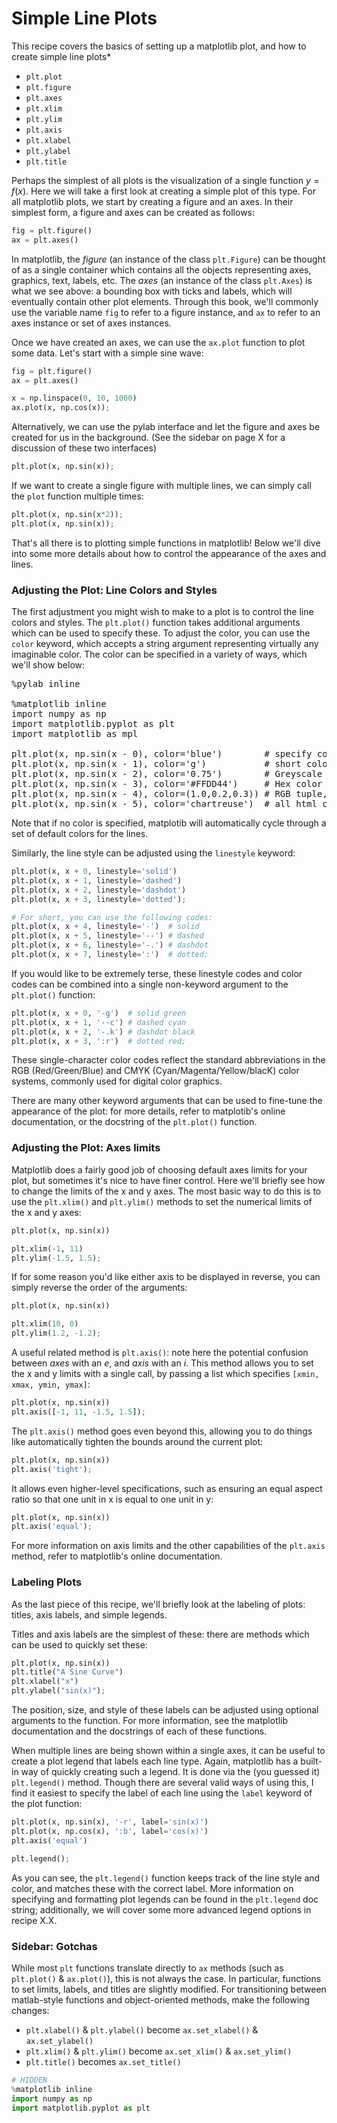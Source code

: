 # Simple Line Plots


This recipe covers the basics of setting up a matplotlib plot, and how to create simple line plots*

- ``plt.plot``
- ``plt.figure``
- ``plt.axes``
- ``plt.xlim``
- ``plt.ylim``
- ``plt.axis``
- ``plt.xlabel``
- ``plt.ylabel``
- ``plt.title``

Perhaps the simplest of all plots is the visualization of a single function $y = f(x)$.
Here we will take a first look at creating a simple plot of this type.
For all matplotlib plots, we start by creating a figure and an axes.
In their simplest form, a figure and axes can be created as follows:


``` python
fig = plt.figure()
ax = plt.axes()
```


In matplotlib, the *figure* (an instance of the class ``plt.Figure``) can be thought of as a single container which contains all the objects representing axes, graphics, text, labels, etc.
The *axes* (an instance of the class ``plt.Axes``) is what we see above: a bounding box with ticks and labels, which will eventually contain other plot elements.
Through this book, we'll commonly use the variable name ``fig`` to refer to a figure instance, and ``ax`` to refer to an axes instance or set of axes instances.

Once we have created an axes, we can use the ``ax.plot`` function to plot some data. Let's start with a simple sine wave:


``` python
fig = plt.figure()
ax = plt.axes()

x = np.linspace(0, 10, 1000)
ax.plot(x, np.cos(x));
```


Alternatively, we can use the pylab interface and let the figure and axes be created for us in the background.
(See the sidebar on page X for a discussion of these two interfaces)


``` python
plt.plot(x, np.sin(x));
```


If we want to create a single figure with multiple lines, we can simply call the ``plot`` function multiple times:


``` python
plt.plot(x, np.sin(x*2));
plt.plot(x, np.sin(x));
```


That's all there is to plotting simple functions in matplotlib!
Below we'll dive into some more details about how to control the appearance of the axes and lines.

### Adjusting the Plot: Line Colors and Styles


The first adjustment you might wish to make to a plot is to control the line colors and styles.
The ``plt.plot()`` function takes additional arguments which can be used to specify these.
To adjust the color, you can use the ``color`` keyword, which accepts a string argument representing virtually any imaginable color.
The color can be specified in a variety of ways, which we'll show below:


<pre data-executable="ipython" data-code-language="python">
%pylab inline

%matplotlib inline
import numpy as np
import matplotlib.pyplot as plt
import matplotlib as mpl

plt.plot(x, np.sin(x - 0), color='blue')        # specify color by name
plt.plot(x, np.sin(x - 1), color='g')           # short color code (works for rgb & cmyk)
plt.plot(x, np.sin(x - 2), color='0.75')        # Greyscale between 0 and 1
plt.plot(x, np.sin(x - 3), color='#FFDD44')     # Hex color code (RRGGBB from 00 to FF)
plt.plot(x, np.sin(x - 4), color=(1.0,0.2,0.3)) # RGB tuple, between 0 and 1
plt.plot(x, np.sin(x - 5), color='chartreuse')  # all html color names are supported;
</pre>


Note that if no color is specified, matplotib will automatically cycle through a set of default colors for the lines.

Similarly, the line style can be adjusted using the ``linestyle`` keyword:


``` python
plt.plot(x, x + 0, linestyle='solid')
plt.plot(x, x + 1, linestyle='dashed')
plt.plot(x, x + 2, linestyle='dashdot')
plt.plot(x, x + 3, linestyle='dotted');

# For short, you can use the following codes:
plt.plot(x, x + 4, linestyle='-')  # solid
plt.plot(x, x + 5, linestyle='--') # dashed
plt.plot(x, x + 6, linestyle='-.') # dashdot
plt.plot(x, x + 7, linestyle=':')  # dotted;
```


If you would like to be extremely terse, these linestyle codes and color codes can be combined into a single non-keyword argument to the ``plt.plot()`` function:


``` python
plt.plot(x, x + 0, '-g')  # solid green
plt.plot(x, x + 1, '--c') # dashed cyan
plt.plot(x, x + 2, '-.k') # dashdot black
plt.plot(x, x + 3, ':r')  # dotted red;
```


These single-character color codes reflect the standard abbreviations in the RGB (Red/Green/Blue) and CMYK (Cyan/Magenta/Yellow/blacK) color systems, commonly used for digital color graphics.

There are many other keyword arguments that can be used to fine-tune the appearance of the plot: for more details, refer to matplotib's online documentation, or the docstring of the ``plt.plot()`` function.

### Adjusting the Plot: Axes limits


Matplotlib does a fairly good job of choosing default axes limits for your plot, but sometimes it's nice to have finer control.
Here we'll briefly see how to change the limits of the x and y axes.
The most basic way to do this is to use the ``plt.xlim()`` and ``plt.ylim()`` methods to set the numerical limits of the x and y axes:


``` python
plt.plot(x, np.sin(x))

plt.xlim(-1, 11)
plt.ylim(-1.5, 1.5);
```


If for some reason you'd like either axis to be displayed in reverse, you can simply reverse the order of the arguments:


``` python
plt.plot(x, np.sin(x))

plt.xlim(10, 0)
plt.ylim(1.2, -1.2);
```


A useful related method is ``plt.axis()``: note here the potential confusion between *axes* with an *e*, and *axis* with an *i*.
This method allows you to set the x and y limits with a single call, by passing a list which specifies ``[xmin, xmax, ymin, ymax]``:


``` python
plt.plot(x, np.sin(x))
plt.axis([-1, 11, -1.5, 1.5]);
```


The ``plt.axis()`` method goes even beyond this, allowing you to do things like automatically tighten the bounds around the current plot:


``` python
plt.plot(x, np.sin(x))
plt.axis('tight');
```


It allows even higher-level specifications, such as ensuring an equal aspect ratio so that one unit in x is equal to one unit in y:


``` python
plt.plot(x, np.sin(x))
plt.axis('equal');
```


For more information on axis limits and the other capabilities of the ``plt.axis`` method, refer to matplotlib's online documentation.

### Labeling Plots


As the last piece of this recipe, we'll briefly look at the labeling of plots: titles, axis labels, and simple legends.

Titles and axis labels are the simplest of these: there are methods which can be used to quickly set these:


``` python
plt.plot(x, np.sin(x))
plt.title("A Sine Curve")
plt.xlabel("x")
plt.ylabel("sin(x)");
```


The position, size, and style of these labels can be adjusted using optional arguments to the function.
For more information, see the matplotlib documentation and the docstrings of each of these functions.

When multiple lines are being shown within a single axes, it can be useful to create a plot legend that labels each line type.
Again, matplotlib has a built-in way of quickly creating such a legend.
It is done via the (you guessed it) ``plt.legend()`` method.
Though there are several valid ways of using this, I find it easiest to specify the label of each line using the ``label`` keyword of the plot function:


``` python
plt.plot(x, np.sin(x), '-r', label='sin(x)')
plt.plot(x, np.cos(x), ':b', label='cos(x)')
plt.axis('equal')

plt.legend();
```


As you can see, the ``plt.legend()`` function keeps track of the line style and color, and matches these with the correct label.
More information on specifying and formatting plot legends can be found in the ``plt.legend`` doc string; additionally, we will cover some more advanced legend options in recipe X.X.

### Sidebar: Gotchas


While most ``plt`` functions translate directly to ``ax`` methods (such as ``plt.plot()`` & ``ax.plot()``), this is not always the case. In particular, functions to set limits, labels, and titles are slightly modified.
For transitioning between matlab-style functions and object-oriented methods, make the following changes:

- ``plt.xlabel()`` & ``plt.ylabel()`` become ``ax.set_xlabel()`` & ``ax.set_ylabel()``
- ``plt.xlim()`` & ``plt.ylim()`` become ``ax.set_xlim()`` & ``ax.set_ylim()``
- ``plt.title()`` becomes ``ax.set_title()``



``` python
# HIDDEN
%matplotlib inline
import numpy as np
import matplotlib.pyplot as plt
```
